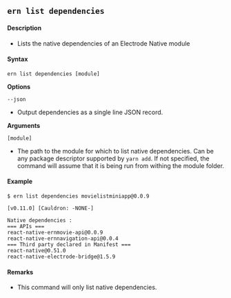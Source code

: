 ## `ern list dependencies`

#### Description

* Lists the native dependencies of an Electrode Native module

#### Syntax

`ern list dependencies [module]`

**Options**

`--json`

* Output dependencies as a single line JSON record.

**Arguments**

`[module]`

* The path to the module for which to list native dependencies. Can be any package descriptor supported by `yarn add`. If not specified, the command will assume that it is being run from withing the module folder.

#### Example

```shell
$ ern list dependencies movielistminiapp@0.0.9

[v0.11.0] [Cauldron: -NONE-]

Native dependencies :
=== APIs ===
react-native-ernmovie-api@0.0.9
react-native-ernnavigation-api@0.0.4
=== Third party declared in Manifest ===
react-native@0.51.0
react-native-electrode-bridge@1.5.9
```

#### Remarks

* This command will only list native dependencies.

